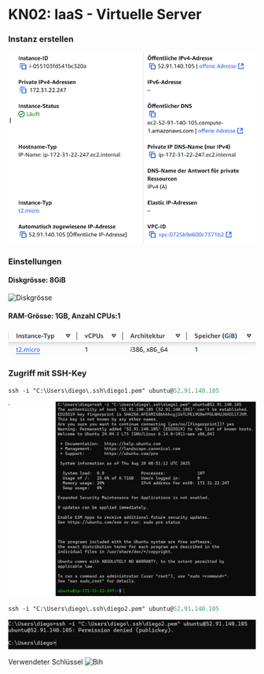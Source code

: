 # KN02: IaaS - Virtuelle Server

### Instanz erstellen

![InstanzZusammenfassung](Bilder/InstanceZusammenfassung.png)

### Einstellungen

#### Diskgrösse: 8GiB
![Diskgrösse](Bilder/VolumeGrösse.png)
#### RAM-Grösse: 1GB, Anzahl CPUs:1
![InstanzEinstellungen](Bilder/EinstellungenInstance.png)


### Zugriff mit SSH-Key

```ps
ssh -i "C:\Users\diego\.ssh\diego1.pem" ubuntu@52.91.140.105
```
![Proof1](Bilder/ProofSSH1.png)

```ps
ssh -i "C:\Users\diego\.ssh\diego2.pem" ubuntu@52.91.140.105
```

![Proof2](Bilder/ProofSSH2.png)

Verwendeter Schlüssel
![Bih](Bilder/Schlüsselname_diego1.png)

